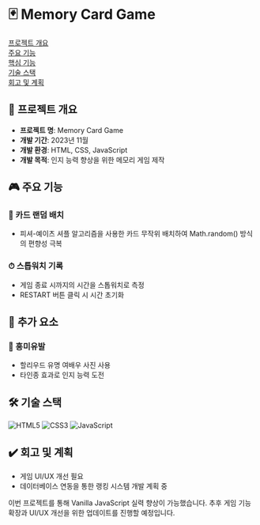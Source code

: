 # 🃏 Memory Card Game 

[프로젝트 개요](#프로젝트-개요)\
[주요 기능](#주요-기능)\
[핵심 기능](#핵심-기능)\
[기술 스택](#기술-스택)\
[회고 및 계획](#회고-및-계획)


## 📌 프로젝트 개요

- **프로젝트 명**: Memory Card Game
- **개발 기간**: 2023년 11월
- **개발 환경**: HTML, CSS, JavaScript
- **개발 목적**: 인지 능력 향상을 위한 메모리 게임 제작

## 🎮 주요 기능

### 🎲 카드 랜덤 배치

- 피셔-예이츠 셔플 알고리즘을 사용한 카드 무작위 배치하여 Math.random() 방식의 편향성 극복

### ⏱ 스톱워치 기록

- 게임 종료 시까지의 시간을 스톱워치로 측정
- RESTART 버튼 클릭 시 시간 초기화

## 💫 추가 요소

### 🎠 흥미유발

- 할리우드 유명 여배우 사진 사용
- 타인종 효과로 인지 능력 도전

## 🛠 기술 스택

![HTML5](https://img.shields.io/badge/HTML5-E34F26?style=flat-square&logo=HTML5&logoColor=white)
![CSS3](https://img.shields.io/badge/CSS3-1572B6?style=flat-square&logo=CSS3&logoColor=white)
![JavaScript](https://img.shields.io/badge/JavaScript-F7DF1E?style=flat-square&logo=JavaScript&logoColor=white)

## ✔️ 회고 및 계획

- 게임 UI/UX 개선 필요
- 데이터베이스 연동을 통한 랭킹 시스템 개발 계획 중

이번 프로젝트를 통해 Vanilla JavaScript 실력 향상이 가능했습니다. 추후 게임 기능 확장과 UI/UX 개선을 위한 업데이트를 진행할 예정입니다.
